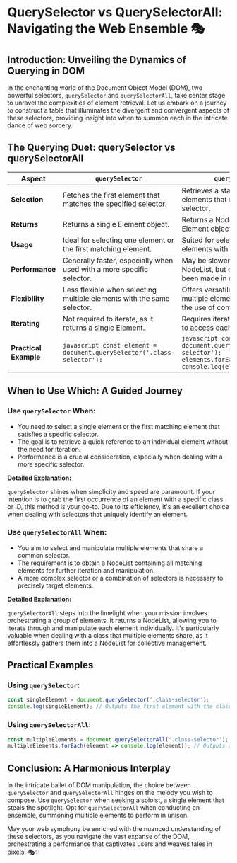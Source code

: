 # QuerySelector vs QuerySelectorAll: Navigating the Web Ensemble 🎭

## Introduction: Unveiling the Dynamics of Querying in DOM

In the enchanting world of the Document Object Model (DOM), two powerful selectors, `querySelector` and `querySelectorAll`, take center stage to unravel the complexities of element retrieval. Let us embark on a journey to construct a table that illuminates the divergent and convergent aspects of these selectors, providing insight into when to summon each in the intricate dance of web sorcery.

## The Querying Duet: querySelector vs querySelectorAll

| Aspect                | `querySelector`                                                              | `querySelectorAll`                                                                                                                  |
| --------------------- | ---------------------------------------------------------------------------- | ----------------------------------------------------------------------------------------------------------------------------------- |
| **Selection**         | Fetches the first element that matches the specified selector.               | Retrieves a static NodeList of all elements that match the specified selector.                                                      |
| **Returns**           | Returns a single Element object.                                             | Returns a NodeList (not an array) of Element objects.                                                                               |
| **Usage**             | Ideal for selecting one element or the first matching element.               | Suited for selecting multiple elements with the same selector.                                                                      |
| **Performance**       | Generally faster, especially when used with a more specific selector.        | May be slower due to collecting a NodeList, but optimizations have been made in modern browsers.                                    |
| **Flexibility**       | Less flexible when selecting multiple elements with the same selector.       | Offers versatility in selecting multiple elements, especially with the use of complex selectors.                                    |
| **Iterating**         | Not required to iterate, as it returns a single Element.                     | Requires iteration over the NodeList to access each Element.                                                                        |
| **Practical Example** | ```javascript const element = document.querySelector('.class-selector'); ``` | ```javascript const elements = document.querySelectorAll('.class-selector'); elements.forEach(element => console.log(element)); ``` |

## When to Use Which: A Guided Journey

### Use `querySelector` When:

- You need to select a single element or the first matching element that satisfies a specific selector.
- The goal is to retrieve a quick reference to an individual element without the need for iteration.
- Performance is a crucial consideration, especially when dealing with a more specific selector.

**Detailed Explanation:**

`querySelector` shines when simplicity and speed are paramount. If your intention is to grab the first occurrence of an element with a specific class or ID, this method is your go-to. Due to its efficiency, it's an excellent choice when dealing with selectors that uniquely identify an element.

### Use `querySelectorAll` When:

- You aim to select and manipulate multiple elements that share a common selector.
- The requirement is to obtain a NodeList containing all matching elements for further iteration and manipulation.
- A more complex selector or a combination of selectors is necessary to precisely target elements.

**Detailed Explanation:**

`querySelectorAll` steps into the limelight when your mission involves orchestrating a group of elements. It returns a NodeList, allowing you to iterate through and manipulate each element individually. It's particularly valuable when dealing with a class that multiple elements share, as it effortlessly gathers them into a NodeList for collective management.

## Practical Examples

### Using `querySelector`:

```javascript
const singleElement = document.querySelector('.class-selector');
console.log(singleElement); // Outputs the first element with the class 'class-selector'
```

### Using `querySelectorAll`:

```javascript
const multipleElements = document.querySelectorAll('.class-selector');
multipleElements.forEach(element => console.log(element)); // Outputs all elements with the class 'class-selector'
```

## Conclusion: A Harmonious Interplay

In the intricate ballet of DOM manipulation, the choice between `querySelector` and `querySelectorAll` hinges on the melody you wish to compose. Use `querySelector` when seeking a soloist, a single element that steals the spotlight. Opt for `querySelectorAll` when conducting an ensemble, summoning multiple elements to perform in unison.

May your web symphony be enriched with the nuanced understanding of these selectors, as you navigate the vast expanse of the DOM, orchestrating a performance that captivates users and weaves tales in pixels. 🎭✨